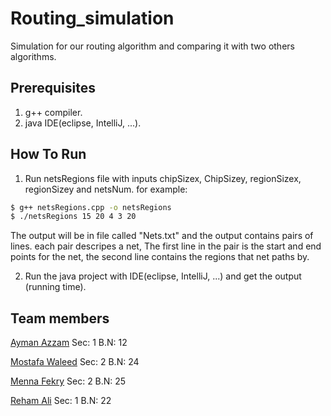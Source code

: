 # Routing_simulation
Simulation for our routing algorithm and comparing it with two others algorithms.

## Prerequisites
1. g++ compiler.
2. java IDE(eclipse, IntelliJ, ...).

## How To Run

1. Run netsRegions file with inputs chipSizex, ChipSizey, regionSizex, regionSizey and netsNum. for example:
```sh
$ g++ netsRegions.cpp -o netsRegions 
$ ./netsRegions 15 20 4 3 20
```
The output will be in file called "Nets.txt" and the output contains pairs of lines. each pair descripes a net, The first line in the pair is the start and end points for the net, the second line contains the regions that net paths by.

2. Run the java project with IDE(eclipse, IntelliJ, ...) and get the output (running time).

## Team members
[Ayman Azzam](https://github.com/AymanAzzam)        Sec: 1         B.N: 12

[Mostafa Waleed](https://github.com/Amr-Aboshama)   Sec: 2         B.N: 24

[Menna Fekry](https://github.com/MennaFekry)        Sec: 2         B.N: 25

[Reham Ali](https://github.com/rehamaali)           Sec: 1         B.N: 22
